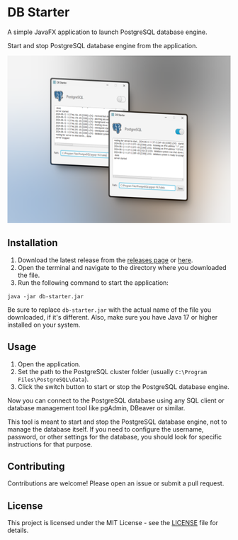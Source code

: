 # DB Starter

A simple JavaFX application to launch PostgreSQL database engine.

Start and stop PostgreSQL database engine from the application.

![Screenshot 1](src/main/resources/org/app/dbstarter/img/screenshot.png)

## Installation

1. Download the latest release from the [releases page](https://github.com/oliver-castillo/db-starter/releases/tag/JAR)
   or [here](https://github.com/oliver-castillo/db-starter/releases/download/JAR/db-starter.jar).
2. Open the terminal and navigate to the directory where you downloaded the file.
3. Run the following command to start the application:

```
java -jar db-starter.jar
```

Be sure to replace `db-starter.jar` with the actual name of the file you downloaded, if it's different.
Also, make sure you have Java 17 or higher installed on your system.

## Usage

1. Open the application.
2. Set the path to the PostgreSQL cluster folder (usually `C:\Program Files\PostgreSQL\data`).
3. Click the switch button to start or stop the PostgreSQL database engine.

Now you can connect to the PostgreSQL database using any SQL client or database management tool like pgAdmin, DBeaver or
similar.

This tool is meant to start and stop the PostgreSQL database engine, not to manage the database itself. If you need to
configure the username, password, or other settings for the database, you should look for specific instructions for that
purpose.

## Contributing

Contributions are welcome! Please open an issue or submit a pull request.

## License

This project is licensed under the MIT License - see the [LICENSE](LICENSE) file for details.